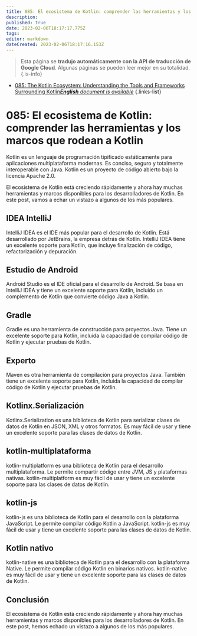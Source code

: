 ```yaml
---
title: 085: El ecosistema de Kotlin: comprender las herramientas y los marcos que rodean a Kotlin
description: 
published: true
date: 2023-02-06T18:17:17.775Z
tags: 
editor: markdown
dateCreated: 2023-02-06T18:17:16.153Z
---
```


> Esta página se **tradujo automáticamente con la API de traducción de Google Cloud**.
Algunas páginas se pueden leer mejor en su totalidad.{.is-info}



- [085: The Kotlin Ecosystem: Understanding the Tools and Frameworks Surrounding Kotlin***English** document is available*](/en/Knowledge-base/Kotlin/Learning/085-the-kotlin-ecosystem-understanding-the-tools-and-frameworks-surrounding-kotlin)
{.links-list}


# 085: El ecosistema de Kotlin: comprender las herramientas y los marcos que rodean a Kotlin

Kotlin es un lenguaje de programación tipificado estáticamente para aplicaciones multiplataforma modernas. Es conciso, seguro y totalmente interoperable con Java. Kotlin es un proyecto de código abierto bajo la licencia Apache 2.0.

El ecosistema de Kotlin está creciendo rápidamente y ahora hay muchas herramientas y marcos disponibles para los desarrolladores de Kotlin. En este post, vamos a echar un vistazo a algunos de los más populares.

## IDEA IntelliJ

IntelliJ IDEA es el IDE más popular para el desarrollo de Kotlin. Está desarrollado por JetBrains, la empresa detrás de Kotlin. IntelliJ IDEA tiene un excelente soporte para Kotlin, que incluye finalización de código, refactorización y depuración.

## Estudio de Android

Android Studio es el IDE oficial para el desarrollo de Android. Se basa en IntelliJ IDEA y tiene un excelente soporte para Kotlin, incluido un complemento de Kotlin que convierte código Java a Kotlin.

## Gradle

Gradle es una herramienta de construcción para proyectos Java. Tiene un excelente soporte para Kotlin, incluida la capacidad de compilar código de Kotlin y ejecutar pruebas de Kotlin.

## Experto

Maven es otra herramienta de compilación para proyectos Java. También tiene un excelente soporte para Kotlin, incluida la capacidad de compilar código de Kotlin y ejecutar pruebas de Kotlin.

## Kotlinx.Serialización

Kotlinx.Serialization es una biblioteca de Kotlin para serializar clases de datos de Kotlin en JSON, XML y otros formatos. Es muy fácil de usar y tiene un excelente soporte para las clases de datos de Kotlin.

## kotlin-multiplataforma

kotlin-multiplatform es una biblioteca de Kotlin para el desarrollo multiplataforma. Le permite compartir código entre JVM, JS y plataformas nativas. kotlin-multiplatform es muy fácil de usar y tiene un excelente soporte para las clases de datos de Kotlin.

## kotlin-js

kotlin-js es una biblioteca de Kotlin para el desarrollo con la plataforma JavaScript. Le permite compilar código Kotlin a JavaScript. kotlin-js es muy fácil de usar y tiene un excelente soporte para las clases de datos de Kotlin.

## Kotlin nativo

kotlin-native es una biblioteca de Kotlin para el desarrollo con la plataforma Native. Le permite compilar código Kotlin en binarios nativos. kotlin-native es muy fácil de usar y tiene un excelente soporte para las clases de datos de Kotlin.

## Conclusión

El ecosistema de Kotlin está creciendo rápidamente y ahora hay muchas herramientas y marcos disponibles para los desarrolladores de Kotlin. En este post, hemos echado un vistazo a algunos de los más populares.